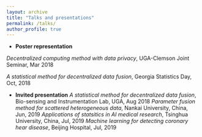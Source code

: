 ```yaml
---
layout: archive
title: "Talks and presentations"
permalink: /talks/
author_profile: true
---
```


- **Poster representation**

*Decentralized computing method with data privacy*, UGA-Clemson Joint Seminar, Mar 2018

*A statistical method for decentralized data fusion*, Georgia Statistics Day, Oct, 2018

- **Invited presentation**
*A statistical method for decentralized data fusion*, Bio-sensing and Instrumentation Lab, UGA, Aug 2018
*Parameter fusion method for scattered heterogeneous data*, Nankai University, China, Jun, 2019
*Applications of statsitics in AI medical research*, Tsinghua University, China, Jul, 2019
*Machine learning for detecting coronary hear disease*, Beijing Hospital, Jul, 2019
